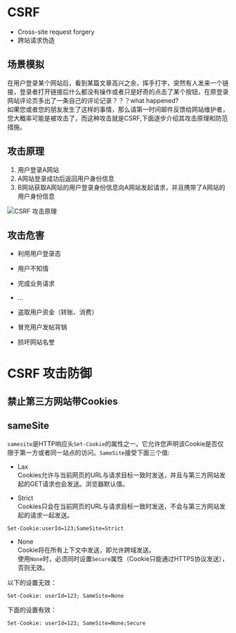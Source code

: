 # CSRF  
* Cross-site request forgery
* 跨站请求伪造  
## 场景模拟  
在用户登录某个网站后，看到某篇文章高兴之余，挥手打字，突然有人发来一个链接，登录者打开链接后什么都没有操作或者只是好奇的点击了某个按钮，在原登录网站评论页多出了一条自己的评论记录？？？what happened?   
如果您或者您的朋友发生了这样的事情，那么请第一时间邮件反馈给网站维护者，您大概率可能是被攻击了，而这种攻击就是CSRF,下面逐步介绍其攻击原理和防范措施。
## 攻击原理    
1. 用户登录A网站
2. A网站登录成功后返回用户身份信息
3. B网站获取A网站的用户登录身份信息向A网站发起请求，并且携带了A网站的用户身份信息

![CSRF 攻击原理](https://github.com/doubone/javascript/blob/master/docs/images/CSRF%E6%94%BB%E5%87%BB%E5%8E%9F%E7%90%86.png "CSRF 攻击原理示意图")
## 攻击危害
* 利用用户登录态
* 用户不知情
* 完成业务请求
* ...

* 盗取用户资金（转账、消费）
* 冒充用户发帖背锅
* 损坏网站名誉

# CSRF 攻击防御
## 禁止第三方网站带Cookies
## sameSite
`samesite`是HTTP响应头`Set-Cookie`的属性之一。它允许您声明该Cookie是否仅限于第一方或者同一站点的访问。`SameSite`接受下面三个值:  
* Lax   
Cookies允许与当前网页的URL与请求目标一致时发送，并且与第三方网站发起的GET请求也会发送。浏览器默认值。
 
* Strict  
Cookies只会在当前网页的URL与请求目标一致时发送，不会与第三方网站发起的请求一起发送。
```shell
Set-Cookie:userId=123;SameSite=Strict
```
* None  
Cookie将在所有上下文中发送，即允许跨域发送。  
使用`None`时，必须同时设置`Secure`属性（Cookie只能通过HTTPS协议发送），否则无效。  

以下的设置无效：
```shell
Set-Cookie: userId=123; SameSite=None
```
下面的设置有效：
```shell
Set-Cookie: userId=123; SameSite=None;Secure
```

